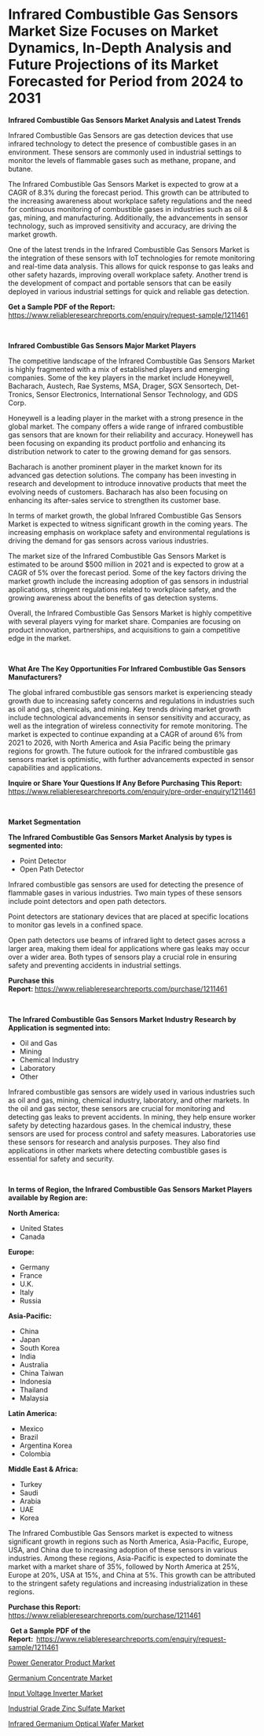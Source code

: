 <p><h1>Infrared Combustible Gas Sensors Market Size Focuses on Market Dynamics, In-Depth Analysis and Future Projections of its Market Forecasted for Period from 2024 to 2031</h1></p><p><strong>Infrared Combustible Gas Sensors Market Analysis and Latest Trends</strong></p>
<p><p>Infrared Combustible Gas Sensors are gas detection devices that use infrared technology to detect the presence of combustible gases in an environment. These sensors are commonly used in industrial settings to monitor the levels of flammable gases such as methane, propane, and butane.</p><p>The Infrared Combustible Gas Sensors Market is expected to grow at a CAGR of 8.3% during the forecast period. This growth can be attributed to the increasing awareness about workplace safety regulations and the need for continuous monitoring of combustible gases in industries such as oil & gas, mining, and manufacturing. Additionally, the advancements in sensor technology, such as improved sensitivity and accuracy, are driving the market growth.</p><p>One of the latest trends in the Infrared Combustible Gas Sensors Market is the integration of these sensors with IoT technologies for remote monitoring and real-time data analysis. This allows for quick response to gas leaks and other safety hazards, improving overall workplace safety. Another trend is the development of compact and portable sensors that can be easily deployed in various industrial settings for quick and reliable gas detection.</p></p>
<p><strong>Get a Sample PDF of the Report:&nbsp;</strong> <a href="https://www.reliableresearchreports.com/enquiry/request-sample/1211461">https://www.reliableresearchreports.com/enquiry/request-sample/1211461</a></p>
<p>&nbsp;</p>
<p><strong>Infrared Combustible Gas Sensors Major Market Players</strong></p>
<p><p>The competitive landscape of the Infrared Combustible Gas Sensors Market is highly fragmented with a mix of established players and emerging companies. Some of the key players in the market include Honeywell, Bacharach, Austech, Rae Systems, MSA, Drager, SGX Sensortech, Det-Tronics, Sensor Electronics, International Sensor Technology, and GDS Corp.</p><p>Honeywell is a leading player in the market with a strong presence in the global market. The company offers a wide range of infrared combustible gas sensors that are known for their reliability and accuracy. Honeywell has been focusing on expanding its product portfolio and enhancing its distribution network to cater to the growing demand for gas sensors.</p><p>Bacharach is another prominent player in the market known for its advanced gas detection solutions. The company has been investing in research and development to introduce innovative products that meet the evolving needs of customers. Bacharach has also been focusing on enhancing its after-sales service to strengthen its customer base.</p><p>In terms of market growth, the global Infrared Combustible Gas Sensors Market is expected to witness significant growth in the coming years. The increasing emphasis on workplace safety and environmental regulations is driving the demand for gas sensors across various industries.</p><p>The market size of the Infrared Combustible Gas Sensors Market is estimated to be around $500 million in 2021 and is expected to grow at a CAGR of 5% over the forecast period. Some of the key factors driving the market growth include the increasing adoption of gas sensors in industrial applications, stringent regulations related to workplace safety, and the growing awareness about the benefits of gas detection systems. </p><p>Overall, the Infrared Combustible Gas Sensors Market is highly competitive with several players vying for market share. Companies are focusing on product innovation, partnerships, and acquisitions to gain a competitive edge in the market.</p></p>
<p>&nbsp;</p>
<p><strong>What Are The Key Opportunities For Infrared Combustible Gas Sensors Manufacturers?</strong></p>
<p><p>The global infrared combustible gas sensors market is experiencing steady growth due to increasing safety concerns and regulations in industries such as oil and gas, chemicals, and mining. Key trends driving market growth include technological advancements in sensor sensitivity and accuracy, as well as the integration of wireless connectivity for remote monitoring. The market is expected to continue expanding at a CAGR of around 6% from 2021 to 2026, with North America and Asia Pacific being the primary regions for growth. The future outlook for the infrared combustible gas sensors market is optimistic, with further advancements expected in sensor capabilities and applications.</p></p>
<p><strong>Inquire or Share Your Questions If Any Before Purchasing This Report:</strong> <a href="https://www.reliableresearchreports.com/enquiry/pre-order-enquiry/1211461">https://www.reliableresearchreports.com/enquiry/pre-order-enquiry/1211461</a></p>
<p>&nbsp;</p>
<p><strong>Market Segmentation</strong></p>
<p><strong>The Infrared Combustible Gas Sensors Market Analysis by types is segmented into:</strong></p>
<p><ul><li>Point Detector</li><li>Open Path Detector</li></ul></p>
<p><p>Infrared combustible gas sensors are used for detecting the presence of flammable gases in various industries. Two main types of these sensors include point detectors and open path detectors. </p><p>Point detectors are stationary devices that are placed at specific locations to monitor gas levels in a confined space. </p><p>Open path detectors use beams of infrared light to detect gases across a larger area, making them ideal for applications where gas leaks may occur over a wider area. Both types of sensors play a crucial role in ensuring safety and preventing accidents in industrial settings.</p></p>
<p><strong>Purchase this Report:&nbsp;</strong><a href="https://www.reliableresearchreports.com/purchase/1211461">https://www.reliableresearchreports.com/purchase/1211461</a></p>
<p>&nbsp;</p>
<p><strong>The Infrared Combustible Gas Sensors Market Industry Research by Application is segmented into:</strong></p>
<p><ul><li>Oil and Gas</li><li>Mining</li><li>Chemical Industry</li><li>Laboratory</li><li>Other</li></ul></p>
<p><p>Infrared combustible gas sensors are widely used in various industries such as oil and gas, mining, chemical industry, laboratory, and other markets. In the oil and gas sector, these sensors are crucial for monitoring and detecting gas leaks to prevent accidents. In mining, they help ensure worker safety by detecting hazardous gases. In the chemical industry, these sensors are used for process control and safety measures. Laboratories use these sensors for research and analysis purposes. They also find applications in other markets where detecting combustible gases is essential for safety and security.</p></p>
<p>&nbsp;</p>
<p><strong>In terms of Region, the Infrared Combustible Gas Sensors Market Players available by Region are:</strong></p>
<p>
    <p> <strong> North America: </strong>
        <ul>
            <li>United States</li>
            <li>Canada</li>
        </ul>
        </p> 
    <p> <strong> Europe: </strong>
        <ul>
            <li>Germany</li>
            <li>France</li>
            <li>U.K.</li>
            <li>Italy</li>
            <li>Russia</li>
        </ul>
        </p> 
    <p> <strong> Asia-Pacific: </strong>
        <ul>
            <li>China</li>
            <li>Japan</li>
            <li>South Korea</li>
            <li>India</li>
            <li>Australia</li>
            <li>China Taiwan</li>
            <li>Indonesia</li>
            <li>Thailand</li>
            <li>Malaysia</li>
        </ul>
        </p> 
    <p> <strong> Latin America: </strong>
        <ul>
            <li>Mexico</li>
            <li>Brazil</li>
            <li>Argentina Korea</li>
            <li>Colombia</li>
        </ul>
        </p> 
    <p> <strong> Middle East & Africa: </strong>
        <ul>
            <li>Turkey</li>
            <li>Saudi</li>
            <li>Arabia</li>
            <li>UAE</li>
            <li>Korea</li>
        </ul>
    </p>
    </p>
<p><p>The Infrared Combustible Gas Sensors market is expected to witness significant growth in regions such as North America, Asia-Pacific, Europe, USA, and China due to increasing adoption of these sensors in various industries. Among these regions, Asia-Pacific is expected to dominate the market with a market share of 35%, followed by North America at 25%, Europe at 20%, USA at 15%, and China at 5%. This growth can be attributed to the stringent safety regulations and increasing industrialization in these regions.</p></p>
<p><strong>Purchase this Report: </strong><a href="https://www.reliableresearchreports.com/purchase/1211461">https://www.reliableresearchreports.com/purchase/1211461</a></p>
<p>&nbsp;<strong>Get a Sample PDF of the Report:&nbsp;&nbsp;</strong><a href="https://www.reliableresearchreports.com/enquiry/request-sample/1211461">https://www.reliableresearchreports.com/enquiry/request-sample/1211461</a></p>
<p><strong></strong></p>
<p><p><a href="https://github.com/gamblestampleyjenny50m5sl6/Market-Research-Report-List-1/blob/main/power-generator-product-market.md">Power Generator Product Market</a></p><p><a href="https://issuu.com/reportprime-2/docs/germanium-concentrate-market-size-2030.pptx">Germanium Concentrate Market</a></p><p><a href="https://github.com/nicholepatriciadoylenwnrjr0/Market-Research-Report-List-1/blob/main/input-voltage-inverter-market.md">Input Voltage Inverter Market</a></p><p><a href="https://medium.com/p/adb16a586a09/edit">Industrial Grade Zinc Sulfate Market</a></p><p><a href="https://issuu.com/reportprime-2/docs/infrared-germanium-optical-wafer-market-size-2030.">Infrared Germanium Optical Wafer Market</a></p></p>